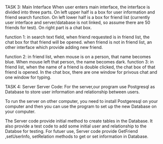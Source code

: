 TASK 3: Main Interface
When user enters main interface, the interface is divided into three parts.
On left upper half is a box for user information and friend search function.
On left lower half is a box for friend list (currently user interface and server/database is not linked, so assume there are 50 friends for test).
On right part is a chat box.

function 1: in search text field, when friend requested is in friend list, the chat box for that friend will be opened. when friend is not in friend list, an other interface which provide adding new friend.

function 2: in friend list, when mouse is on a person, that name becomes blue. When mouse left that person, the name becomes dark.
function 3: in friend list, when the name of a friend is double clicked, the chat box of that friend is opened. In the chat box, there are one window for privous chat and one window for typing.

TASK 4: Server
Server Code:
For the server,our program use Postgresql as Database to store user information and relationship between users.

To run the server on other computer, you need to install Postgeresql on your computer and then you can use the program to set up the new Database on your computer.

The Server code provide initial method to create tables in the Database.
It also provide a test code to add some initial user and relationship to the Databse for testing.
For futuer use, Server code provide GetFriend ,setUserInfo, setRelation methods to get or set information in Database.

